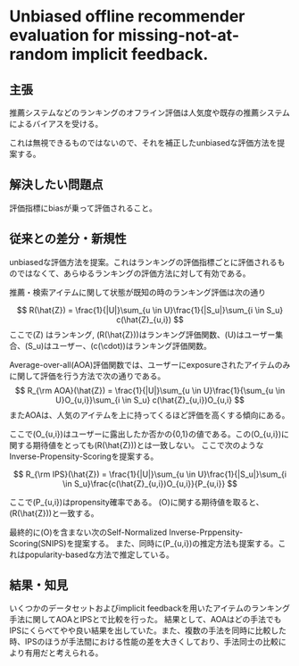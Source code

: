 <script async src="https://cdnjs.cloudflare.com/ajax/libs/mathjax/2.7.0/MathJax.js?config=TeX-AMS_CHTML"></script>
<script type="text/x-mathjax-config">
 MathJax.Hub.Config({
 tex2jax: {
 inlineMath: [["\\(","\\)"] ],
 displayMath: [ ['$$','$$'], ["\\[","\\]"] ]
 }
 });
</script>


# Unbiased offline recommender evaluation for missing-not-at-random implicit feedback.


## 主張
推薦システムなどのランキングのオフライン評価は人気度や既存の推薦システムによるバイアスを受ける。

これは無視できるものではないので、それを補正したunbiasedな評価方法を提案する。


## 解決したい問題点
評価指標にbiasが乗って評価されること。

## 従来との差分・新規性
unbiasedな評価方法を提案。これはランキングの評価指標ごとに評価されるものではなくて、あらゆるランキングの評価方法に対して有効である。

推薦・検索アイテムに関して状態が既知の時のランキング評価は次の通り

$$ R(\hat{Z}) = \frac{1}{|U|}\sum_{u \in U}\frac{1}{|S_u|}\sum_{i \in S_u} c(\hat{Z}_{u,i}) $$
ここで\(Z\) はランキング, \(R(\hat{Z})\)はランキング評価関数、\(U\)はユーザー集合、\(S_u\)はユーザー、\(c(\cdot)\)はランキング評価関数。

Average-over-all(AOA)評価関数では、ユーザーにexposureされたアイテムのみに関して評価を行う方法で次の通りである。
$$ R_{\rm AOA}(\hat{Z}) = \frac{1}{|U|}\sum_{u \in U}\frac{1}{\sum_{u \in U}O_{u,i}}\sum_{i \in S_u} c(\hat{Z}_{u,i})O_{u,i} $$
またAOAは、人気のアイテムを上に持ってくるほど評価を高くする傾向にある。

ここで\(O_{u,i}\)はユーザーに露出したか否かの{0,1}の値である。この\(O_{u,i}\)に関する期待値をとっても\(R(\hat{Z})\)とは一致しない。
ここで次のようなInverse-Propensity-Scoringを提案する。

$$ R_{\rm IPS}(\hat{Z}) = \frac{1}{|U|}\sum_{u \in U}\frac{1}{|S_u|}\sum_{i \in S_u}\frac{c(\hat{Z}_{u,i})O_{u,i}}{P_{u,i}} $$

ここで\(P_{u,i}\)はpropensity確率である。
\(O\)に関する期待値を取ると、\(R(\hat{Z})\)と一致する。

最終的に\(O\)を含まない次のSelf-Normalized Inverse-Prppensity-Scoring(SNIPS)を提案する。
また、同時に\(P_{u,i}\)の推定方法も提案する。これはpopularity-basedな方法で推定している。

## 結果・知見
いくつかのデータセットおよびimplicit feedbackを用いたアイテムのランキング手法に関してAOAとIPSとで比較を行った。
結果として、AOAはどの手法でもIPSにくらべてやや良い結果を出していた。また、複数の手法を同時に比較した時、IPSのほうが手法間における性能の差を大きくしており、手法同士の比較により有用だと考えられる。